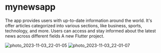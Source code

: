 # mynewsapp
The app provides users with up-to-date information around the world.
It's offer articles categorized into various sections, like business, sports, technology, and more.
Users can access and stay informed about the latest news across different
fields
A new Flutter project.

![photo_2023-11-03_22-01-05](https://github.com/fatima304/Newzia/assets/101287056/925e0880-5210-4eb6-9153-25abadf9883f)
![photo_2023-11-03_22-01-07](https://github.com/fatima304/Newzia/assets/101287056/c77804f2-b623-4745-895d-cae6c857f48b)
